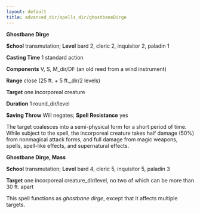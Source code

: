 ```yaml
---
layout: default
title: advanced_dir/spells_dir/ghostbaneDirge
---
```

 **Ghostbane Dirge**

**School** transmutation; **Level** bard 2, cleric 2, inquisitor 2, paladin 1

**Casting Time** 1 standard action

**Components** V, S, M_dir/DF (an old reed from a wind instrument)

**Range** close (25 ft. + 5 ft._dir/2 levels)

**Target** one incorporeal creature

**Duration** 1 round_dir/level

**Saving Throw** Will negates; **Spell Resistance** yes

The target coalesces into a semi-physical form for a short period of time. While subject to the spell, the incorporeal creature takes half damage (50%) from nonmagical attack forms, and full damage from magic weapons, spells, spell-like effects, and supernatural effects.

**Ghostbane Dirge, Mass**

**School** transmutation; **Level** bard 4, cleric 5, inquisitor 5, paladin 3

**Target** one incorporeal creature_dir/level, no two of which can be more than 30 ft. apart

This spell functions as _ghostbane dirge_, except that it affects multiple targets.

